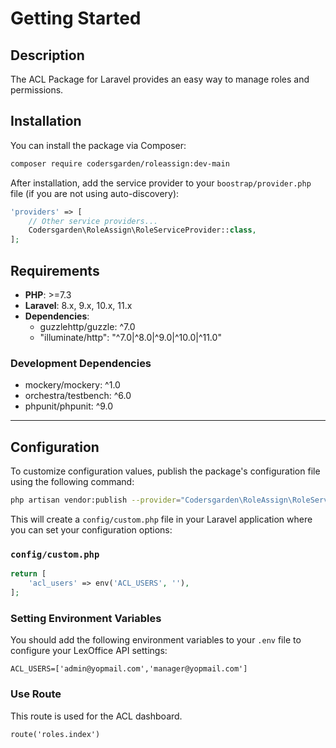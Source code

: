 # Getting Started

## Description
The ACL Package for Laravel provides an easy way to manage roles and permissions.

## Installation

You can install the package via Composer:

```bash
composer require codersgarden/roleassign:dev-main
```

After installation, add the service provider to your `boostrap/provider.php` file (if you are not using auto-discovery):


```php
'providers' => [
    // Other service providers...
    Codersgarden\RoleAssign\RoleServiceProvider::class,
];
```

## Requirements

- **PHP**: >=7.3
- **Laravel**: 8.x, 9.x, 10.x, 11.x
- **Dependencies**:
  - guzzlehttp/guzzle: ^7.0
  - "illuminate/http": "^7.0|^8.0|^9.0|^10.0|^11.0"

### Development Dependencies

- mockery/mockery: ^1.0
- orchestra/testbench: ^6.0
- phpunit/phpunit: ^9.0

---

## Configuration

To customize configuration values, publish the package's configuration file using the following command:

```bash
php artisan vendor:publish --provider="Codersgarden\RoleAssign\RoleServiceProvider" --tag="config"
```

This will create a `config/custom.php` file in your Laravel application where you can set your configuration options:

### `config/custom.php`

```php
return [
    'acl_users' => env('ACL_USERS', ''),
];
```

### Setting Environment Variables

You should add the following environment variables to your `.env` file to configure your LexOffice API settings:

```env
ACL_USERS=['admin@yopmail.com','manager@yopmail.com']

```



### Use Route 


This route is used for the ACL dashboard.


```env
route('roles.index')

```



